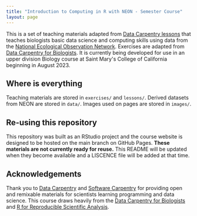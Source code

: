 ```yaml
---
title: "Introduction to Computing in R with NEON - Semester Course"
layout: page
---
```


This is a set of teaching materials adapted from [Data Carpentry lessons](http://datacarpentry.org/lessons) that teaches biologists basic data science and computing skills using data from the [National Ecological Observation Network](http://neonscience.org). Exercises are adapted from [Data Carpentry for Biologists](https://datacarpentry.org/semester-biology/). It is currently being developed for use in an upper division Biology course at Saint Mary's College of California beginning in August 2023. 


## Where is everything

Teaching materials are stored in `exercises/` and `lessons/`. Derived datasets from NEON are stored in `data/`. Images used on pages are stored in `images/`.

## Re-using this repository

This repository was built as an RStudio project and the course website is designed to be hosted on the main branch on GitHub Pages. **These materials are not currently ready for reuse.** This README will be updated when they become available and a LISCENCE file will be added at that time.


## Acknowledgements

Thank you to [Data Carpentry](http://datacarpentry.org/) and [Software Carpentry](http://software-carpentry.org/) for providing open and remixable materials for scientists learning programming and data science. This course draws heavily from the [Data Carpentry for Biologists](https://datacarpentry.org/semester-biology/) and [R for Reproducible Scientific Analysis](https://swcarpentry.github.io/r-novice-gapminder/).
